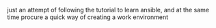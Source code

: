 just an attempt of following the tutorial to learn ansible, and at the same time procure a quick way of creating a work environment
